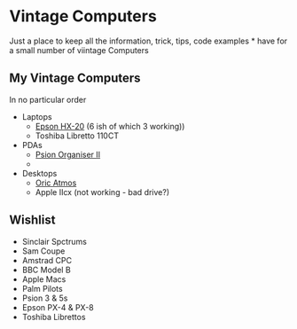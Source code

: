 # Vintage Computers
Just a place to keep all the information, trick, tips, code examples * have for a small number of viintage Computers

## My Vintage Computers

In no particular order
- Laptops
  - [Epson HX-20](Epson%20HX-20/README.md) (6 ish of which 3 working))
  - Toshiba Libretto 110CT
- PDAs
  - [Psion Organiser II](/Psion%20Organiser%20II/README.md)
  - 
- Desktops
  - [Oric Atmos](/Oric%20Atmos/README.md)
  - Apple IIcx (not working - bad drive?)


## Wishlist
- Sinclair Spctrums
- Sam Coupe
- Amstrad CPC
- BBC Model B
- Apple Macs
- Palm Pilots
- Psion 3 & 5s
- Epson PX-4 & PX-8
- Toshiba Librettos

